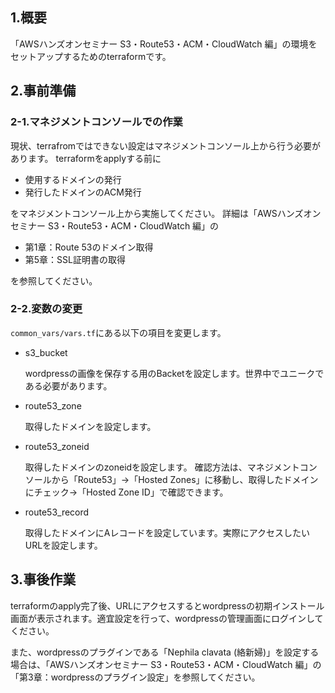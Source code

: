 ## 1.概要
「AWSハンズオンセミナー S3・Route53・ACM・CloudWatch 編」の環境をセットアップするためのterraformです。

## 2.事前準備
### 2-1.マネジメントコンソールでの作業
現状、terrafromではできない設定はマネジメントコンソール上から行う必要があります。
terraformをapplyする前に

* 使用するドメインの発行
* 発行したドメインのACM発行

をマネジメントコンソール上から実施してください。
詳細は「AWSハンズオンセミナー S3・Route53・ACM・CloudWatch 編」の

* 第1章：Route 53のドメイン取得
* 第5章：SSL証明書の取得

を参照してください。

### 2-2.変数の変更
```common_vars/vars.tf```にある以下の項目を変更します。

* s3_bucket

  wordpressの画像を保存する用のBacketを設定します。世界中でユニークである必要があります。

* route53_zone

  取得したドメインを設定します。

* route53_zoneid

  取得したドメインのzoneidを設定します。
  確認方法は、マネジメントコンソールから「Route53」→「Hosted Zones」に移動し、取得したドメインにチェック→「Hosted Zone ID」で確認できます。

* route53_record

  取得したドメインにAレコードを設定しています。実際にアクセスしたいURLを設定します。

## 3.事後作業
terraformのapply完了後、URLにアクセスするとwordpressの初期インストール画面が表示されます。適宜設定を行って、wordpressの管理画面にログインしてください。

また、wordpressのプラグインである「Nephila clavata (絡新婦)」を設定する場合は、「AWSハンズオンセミナー S3・Route53・ACM・CloudWatch 編」の「第3章：wordpressのプラグイン設定」を参照してください。